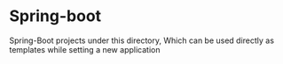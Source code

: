 # Spring-boot
Spring-Boot projects under this directory, Which can be used directly as templates while setting a new application
